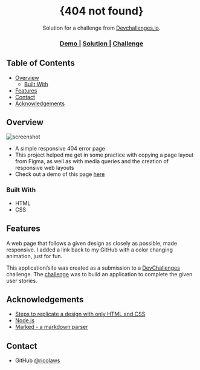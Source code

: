 <!-- Please update value in the {}  -->

<h1 align="center">{404 not found}</h1>

<div align="center">
   Solution for a challenge from  <a href="http://devchallenges.io" target="_blank">Devchallenges.io</a>.
</div>

<div align="center">
  <h3>
    <a href="https://zen-montalcini-793b4b.netlify.app/">
      Demo
    </a>
    <span> | </span>
    <a href="https://zen-montalcini-793b4b.netlify.app/">
      Solution
    </a>
    <span> | </span>
    <a href="https://devchallenges.io/challenges/wBunSb7FPrIepJZAg0sY">
      Challenge
    </a>
  </h3>
</div>

<!-- TABLE OF CONTENTS -->

## Table of Contents

- [Overview](#overview)
  - [Built With](#built-with)
- [Features](#features)
- [Contact](#contact)
- [Acknowledgements](#acknowledgements)

<!-- OVERVIEW -->

## Overview

![screenshot](https://user-images.githubusercontent.com/41934323/124529011-761bf300-ddbe-11eb-91af-7dfc943fe632.png)



- A simple responsive 404 error page
- This project helped me get in some practice with copying a page layout from Figma, as well as with media queries and the creation of responsive web layouts
- Check out a demo of this page <a href="https://zen-montalcini-793b4b.netlify.app/">here</a>

### Built With

<!-- This section should list any major frameworks that you built your project using. Here are a few examples.-->

- HTML
- CSS


## Features

A web page that follows a given design as closely as possible, made responsive. I added a link back to my GitHub with a color changing animation, just for fun.

This application/site was created as a submission to a [DevChallenges](https://devchallenges.io/challenges) challenge. The [challenge](https://devchallenges.io/challenges/wBunSb7FPrIepJZAg0sY) was to build an application to complete the given user stories.


## Acknowledgements

<!-- This section should list any articles or add-ons/plugins that helps you to complete the project. This is optional but it will help you in the future. For exmpale -->

- [Steps to replicate a design with only HTML and CSS](https://devchallenges-blogs.web.app/how-to-replicate-design/)
- [Node.js](https://nodejs.org/)
- [Marked - a markdown parser](https://github.com/chjj/marked)

## Contact


- GitHub [@ricolaws](https://github.com/ricolaws})

